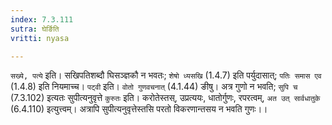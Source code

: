 ```yaml
---
index: 7.3.111
sutra: घेर्ङिति
vritti: nyasa

---
```

`सख्ये, पत्ये` इति। सखिपतिशब्दौ घिसञ्ज्ञकौ न भवतः; `शेषो ध्यसखि` (1.4.7) इति पर्युदासात्; `पतिः समास एव` (1.4.8) इति नियमाच्च। `पट्वी` इति। `वोतो गुणवचनात्` (4.1.44) ङीषु। अत्र गुणो न भवति; `सुपि च` (7.3.102) इत्यतः सुपीत्यनुवृत्ते `कुरुतः` इति। करोतेस्तस्, उप्रत्ययः, धातोर्गुणः, रपरत्वम्, `अत उत् सार्वधातुके` (6.4.110) इत्युत्त्वम्। अत्रापि सुपीत्यनुवृत्तेस्तसि परतो विकरणान्तसय न भवति गुणः।।